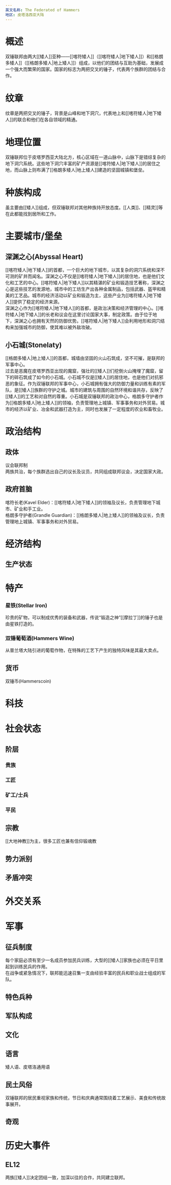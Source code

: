 ```yaml
---
英文名称: The Federated of Hammers
地区: 皮塔洛西亚大陆
---
```

# 概述  
双锤联邦由两大[[矮人]]亚种——[[喀符矮人]]（[[喀符矮人|地下矮人]]）和[[格朗多矮人]]（[[格朗多矮人|地上矮人]]）组成，以他们的团结与互助为基础，发展成一个强大而繁荣的国家。国家的标志为两把交叉的锤子，代表两个族群的团结与合作。
# 纹章  
纹章是两把交叉的锤子，背景是山峰和地下洞穴，代表地上和[[喀符矮人|地下矮人]]的联合和他们在各自领域的精通。
# 地理位置  
双锤联邦位于皮塔罗西亚大陆北方，核心区域在一道山脉中，山脉下是错综复杂的地下洞穴系统。这些地下洞穴丰富的矿产资源是[[喀符矮人|地下矮人]]的居住之地，而山脉上则布满了[[格朗多矮人|地上矮人]]建造的坚固城镇和堡垒。
# 种族构成  
虽主要由[[矮人]]组成，但双锤联邦对其他种族持开放态度。[[人类]]、[[精灵]]等在此都能找到居所和工作。
# 主要城市/堡垒  
## 深渊之心(Abyssal Heart)  
[[喀符矮人|地下矮人]]的首都，一个巨大的地下城市，以其复杂的洞穴系统和深不可测的矿井而闻名。深渊之心不仅是[[喀符矮人|地下矮人]]的居住地，也是他们文化和工艺的中心。[[喀符矮人|地下矮人]]以其精湛的矿业和锻造技艺著称，深渊之心是这些技艺的发源地，城市中的工坊生产出各种金属制品，包括武器、盔甲和精美的工艺品。城市的经济活动以矿业和锻造为主，这些产业为[[喀符矮人|地下矮人]]提供了稳定的经济来源。  
深渊之心作为[[喀符矮人|地下矮人]]的首都，是政治决策和经济管理的中心。[[喀符矮人|地下矮人]]的长老和议会在这里讨论国家大事，制定政策。由于位于地下，深渊之心也拥有天然的防御优势。[[喀符矮人|地下矮人]]会利用地形和洞穴结构来加强城市的防御，使其难以被外敌攻破。

## 小石城(Stonelaty)  
[[格朗多矮人|地上矮人]]的首都，城墙由坚固的火山石筑成，坚不可摧，是联邦的军事中心。  
过去是恶魔在皮塔罗西亚出现的魔窟，强壮的[[矮人]]们挖倒火山掩埋了魔窟，留下的碎石筑成了如今的小石城。小石城不仅是[[矮人]]的居住地，也是他们对抗邪恶的象征。作为双锤联邦的军事中心，小石城拥有强大的防御力量和训练有素的军队，是[[矮人]]族群的守护之城。城市的建筑与周围的自然环境和谐共存，反映了[[矮人]]的工艺和对自然的尊重。小石城是双锤联邦的政治中心，格朗多守护者作为[[格朗多矮人|地上矮人]]的领袖，负责管理地上城镇、军事事务和对外贸易。城市的经济以矿业、冶金和武器打造为主，同时也发展了一定程度的农业和畜牧业。
# 政治结构  
## 政体  
议会联邦制  
​两族共治，每个族群选出自己的议长及议员，共同组成联邦议会，决定国家大政。
## 政府首脑  
喀符长老(Kavel Elder)：[[喀符矮人|地下矮人]]的领袖及议长，负责管理地下城市、矿业和手工业。  
格朗多守护者(Grandle Guardian)：[[格朗多矮人|地上矮人]]的领袖及议长，负责管理地上城镇、军事事务和对外贸易。  
# 经济结构  
## 生产状态  
# 特产  
### 星铁(Stellar Iron)  
珍贵的矿物，可以制成优秀的装备和武器，传说“锻造之神”[[摩拉丁]]的锤子也是由星铁打造的。
### 双锤葡萄酒(Hammers Wine)  
从普兰塔大陆引进的葡萄作物，在特殊的工艺下产生的独特风味是其最大卖点。

## 货币  
双锤币(Hammerscoin)
# 科技  

# 社会状态  
## 阶层  
### 贵族  
### 工匠  
### 矿工/士兵  
### 平民  
## 宗教  
[[大地神教]]为主，很多工匠也兼有信仰锻魂教
## 势力派别  
## 矛盾冲突  
# 外交关系  

# 军事  
## 征兵制度  
每个家庭必须有至少一名成员参加民兵训练，大型的[[矮人]]家族也必须在平日里起到训练民兵的作用。  
在战争或紧急情况下，联邦能迅速召集一支由经验丰富的民兵和职业战士组成的军队。

## 特色兵种  
## 军队构成  
## 文化  
## 语言  
矮人语、皮塔洛通用语
## 民土风俗  
双锤联邦的居民重视家族和传统，节日和庆典通常围绕着工艺展示、美食和传统故事展开。
## 奇观
# 历史大事件  
## EL12  
两族[[矮人]]决定团结一致，加深以往的合作，共同建立联邦。